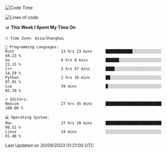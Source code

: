 <!--START_SECTION:waka-->
![Code Time](http://img.shields.io/badge/Code%20Time-1%2C605%20hrs%2059%20mins-blue)

![Lines of code](https://img.shields.io/badge/From%20Hello%20World%20I%27ve%20Written-286.1%20thousand%20lines%20of%20code-blue)

📊 **This Week I Spent My Time On** 

```text
🕑︎ Time Zone: Asia/Shanghai

💬 Programming Languages: 
Rust                     13 hrs 23 mins      ████████████░░░░░░░░░░░░░   48.23 % 
Go                       6 hrs 8 mins        ██████░░░░░░░░░░░░░░░░░░░   22.15 % 
C++                      3 hrs 57 mins       ████░░░░░░░░░░░░░░░░░░░░░   14.29 % 
Python                   2 hrs 10 mins       ██░░░░░░░░░░░░░░░░░░░░░░░   07.81 % 
Lua                      39 mins             █░░░░░░░░░░░░░░░░░░░░░░░░   02.39 % 

🔥 Editors: 
Neovim                   27 hrs 45 mins      █████████████████████████   100.00 % 

💻 Operating System: 
Mac                      27 hrs 20 mins      █████████████████████████   98.52 % 
Linux                    24 mins             ░░░░░░░░░░░░░░░░░░░░░░░░░   01.48 % 
```


 Last Updated on 20/09/2023 01:21:00 UTC
<!--END_SECTION:waka-->

